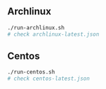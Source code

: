 
## Archlinux

```sh
./run-archlinux.sh
# check archlinux-latest.json
```

## Centos

```sh
./run-centos.sh
# check centos-latest.json

```

